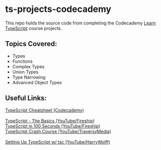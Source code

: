 # ts-projects-codecademy

This repo holds the source code from completing the Codecademy [Learn TypeScript](https://www.codecademy.com/learn/learn-typescript) course projects.

## Topics Covered:

- Types
- Functions
- Complex Types
- Union Types
- Type Narrowing
- Advanced Object Types

## Useful Links:
[TypeScript Cheatsheet (Codecademy)](https://www.codecademy.com/learn/learn-typescript/modules/learn-typescript-types/cheatsheet)
<br>
<br>
[TypeScript - The Basics (YouTube/Fireship)](https://www.youtube.com/watch?v=ahCwqrYpIuM)
<br>
[TypeScript in 100 Seconds (YouTube/Fireship)](https://www.youtube.com/watch?v=zQnBQ4tB3ZA)
<br>
[TypeScript Crash Course (YouTube/TraversyMedia)](https://www.youtube.com/watch?v=BCg4U1FzODs)
<br>
<br>
[Setting Up TypeScript w/ tsc (YouTube/HarryWolff)](https://www.youtube.com/watch?v=sVYlv78IY8o)
